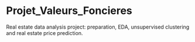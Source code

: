# Projet_Valeurs_Foncieres
Real estate data analysis project: preparation, EDA, unsupervised clustering and real estate price prediction.
